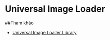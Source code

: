 # Universal Image Loader
##Tham khảo
+ [Universal Image Loader Library](https://github.com/nostra13/Android-Universal-Image-Loader)
